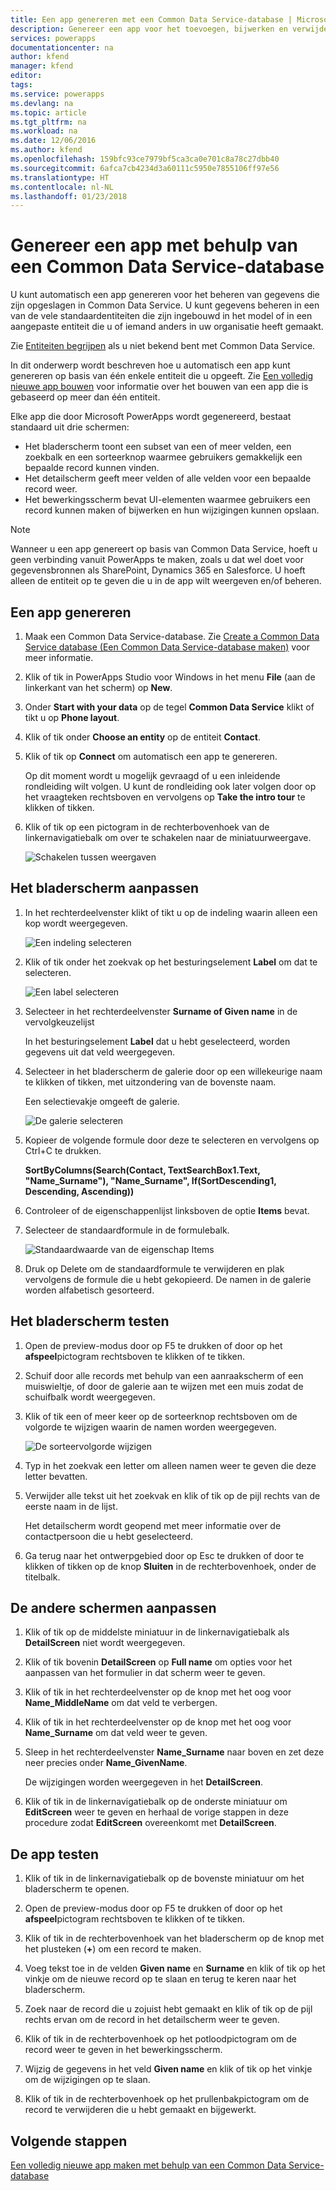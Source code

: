 ```yaml
---
title: Een app genereren met een Common Data Service-database | Microsoft Docs
description: Genereer een app voor het toevoegen, bijwerken en verwijderen van records.
services: powerapps
documentationcenter: na
author: kfend
manager: kfend
editor: 
tags: 
ms.service: powerapps
ms.devlang: na
ms.topic: article
ms.tgt_pltfrm: na
ms.workload: na
ms.date: 12/06/2016
ms.author: kfend
ms.openlocfilehash: 159bfc93ce7979bf5ca3ca0e701c8a78c27dbb40
ms.sourcegitcommit: 6afca7cb4234d3a60111c5950e7855106ff97e56
ms.translationtype: HT
ms.contentlocale: nl-NL
ms.lasthandoff: 01/23/2018
---
```

# <a name="generate-an-app-by-using-a-common-data-service-database"></a>Genereer een app met behulp van een Common Data Service-database
U kunt automatisch een app genereren voor het beheren van gegevens die zijn opgeslagen in Common Data Service. U kunt gegevens beheren in een van de vele standaardentiteiten die zijn ingebouwd in het model of in een aangepaste entiteit die u of iemand anders in uw organisatie heeft gemaakt.

Zie [Entiteiten begrijpen](data-platform-intro.md) als u niet bekend bent met Common Data Service.

In dit onderwerp wordt beschreven hoe u automatisch een app kunt genereren op basis van één enkele entiteit die u opgeeft. Zie [Een volledig nieuwe app bouwen](data-platform-create-app-scratch.md) voor informatie over het bouwen van een app die is gebaseerd op meer dan één entiteit.

Elke app die door Microsoft PowerApps wordt gegenereerd, bestaat standaard uit drie schermen:

* Het bladerscherm toont een subset van een of meer velden, een zoekbalk en een sorteerknop waarmee gebruikers gemakkelijk een bepaalde record kunnen vinden.
* Het detailscherm geeft meer velden of alle velden voor een bepaalde record weer.
* Het bewerkingsscherm bevat UI-elementen waarmee gebruikers een record kunnen maken of bijwerken en hun wijzigingen kunnen opslaan.

> [!NOTE]
> Wanneer u een app genereert op basis van Common Data Service, hoeft u geen verbinding vanuit PowerApps te maken, zoals u dat wel doet voor gegevensbronnen als SharePoint, Dynamics 365 en Salesforce. U hoeft alleen de entiteit op te geven die u in de app wilt weergeven en/of beheren.

## <a name="generate-an-app"></a>Een app genereren
1. Maak een Common Data Service-database. Zie [Create a Common Data Service database (Een Common Data Service-database maken)](create-database.md) voor meer informatie.

2. Klik of tik in PowerApps Studio voor Windows in het menu **File** (aan de linkerkant van het scherm) op **New**.

3. Onder **Start with your data** op de tegel **Common Data Service** klikt of tikt u op **Phone layout**.

4. Klik of tik onder **Choose an entity** op de entiteit **Contact**.

5. Klik of tik op **Connect** om automatisch een app te genereren.

    Op dit moment wordt u mogelijk gevraagd of u een inleidende rondleiding wilt volgen. U kunt de rondleiding ook later volgen door op het vraagteken rechtsboven en vervolgens op **Take the intro tour** te klikken of tikken.

6. Klik of tik op een pictogram in de rechterbovenhoek van de linkernavigatiebalk om over te schakelen naar de miniatuurweergave.

    ![Schakelen tussen weergaven](./media/data-platform-create-app/toggle-view.png)

## <a name="customize-the-browse-screen"></a>Het bladerscherm aanpassen
1. In het rechterdeelvenster klikt of tikt u op de indeling waarin alleen een kop wordt weergegeven.

    ![Een indeling selecteren](./media/data-platform-create-app/choose-gallery-layout.png)

2. Klik of tik onder het zoekvak op het besturingselement **Label** om dat te selecteren.

    ![Een label selecteren](./media/data-platform-create-app/select-textbox.png)

3. Selecteer in het rechterdeelvenster **Surname of Given name** in de vervolgkeuzelijst

    In het besturingselement **Label** dat u hebt geselecteerd, worden gegevens uit dat veld weergegeven.

4. Selecteer in het bladerscherm de galerie door op een willekeurige naam te klikken of tikken, met uitzondering van de bovenste naam.

    Een selectievakje omgeeft de galerie.

    ![De galerie selecteren](./media/data-platform-create-app/select-gallery.png)

5. Kopieer de volgende formule door deze te selecteren en vervolgens op Ctrl+C te drukken.

    **SortByColumns(Search(Contact, TextSearchBox1.Text, "Name_Surname"), "Name_Surname", If(SortDescending1, Descending, Ascending))**

6. Controleer of de eigenschappenlijst linksboven de optie **Items** bevat.

7. Selecteer de standaardformule in de formulebalk.

    ![Standaardwaarde van de eigenschap Items](./media/data-platform-create-app/default-items.png)

8. Druk op Delete om de standaardformule te verwijderen en plak vervolgens de formule die u hebt gekopieerd. De namen in de galerie worden alfabetisch gesorteerd.

## <a name="test-the-browse-screen"></a>Het bladerscherm testen
1. Open de preview-modus door op F5 te drukken of door op het **afspeel**pictogram rechtsboven te klikken of te tikken.

2. Schuif door alle records met behulp van een aanraakscherm of een muiswieltje, of door de galerie aan te wijzen met een muis zodat de schuifbalk wordt weergegeven.

3. Klik of tik een of meer keer op de sorteerknop rechtsboven om de volgorde te wijzigen waarin de namen worden weergegeven.

    ![De sorteervolgorde wijzigen](./media/data-platform-create-app/sort-button.png)

4. Typ in het zoekvak een letter om alleen namen weer te geven die deze letter bevatten.

5. Verwijder alle tekst uit het zoekvak en klik of tik op de pijl rechts van de eerste naam in de lijst.

    Het detailscherm wordt geopend met meer informatie over de contactpersoon die u hebt geselecteerd.

6. Ga terug naar het ontwerpgebied door op Esc te drukken of door te klikken of tikken op de knop **Sluiten** in de rechterbovenhoek, onder de titelbalk.

## <a name="customize-the-other-screens"></a>De andere schermen aanpassen
1. Klik of tik op de middelste miniatuur in de linkernavigatiebalk als **DetailScreen** niet wordt weergegeven.

2. Klik of tik bovenin **DetailScreen** op **Full name** om opties voor het aanpassen van het formulier in dat scherm weer te geven.

3. Klik of tik in het rechterdeelvenster op de knop met het oog voor **Name_MiddleName** om dat veld te verbergen.

4. Klik of tik in het rechterdeelvenster op de knop met het oog voor **Name_Surname** om dat veld weer te geven.

5. Sleep in het rechterdeelvenster **Name_Surname** naar boven en zet deze neer precies onder **Name_GivenName**.

    De wijzigingen worden weergegeven in het **DetailScreen**.

6. Klik of tik in de linkernavigatiebalk op de onderste miniatuur om **EditScreen** weer te geven en herhaal de vorige stappen in deze procedure zodat **EditScreen** overeenkomt met **DetailScreen**.

## <a name="test-the-app"></a>De app testen
1. Klik of tik in de linkernavigatiebalk op de bovenste miniatuur om het bladerscherm te openen.

2. Open de preview-modus door op F5 te drukken of door op het **afspeel**pictogram rechtsboven te klikken of te tikken.

3. Klik of tik in de rechterbovenhoek van het bladerscherm op de knop met het plusteken (**+**) om een record te maken.

4. Voeg tekst toe in de velden **Given name** en **Surname** en klik of tik op het vinkje om de nieuwe record op te slaan en terug te keren naar het bladerscherm.

5. Zoek naar de record die u zojuist hebt gemaakt en klik of tik op de pijl rechts ervan om de record in het detailscherm weer te geven.

6. Klik of tik in de rechterbovenhoek op het potloodpictogram om de record weer te geven in het bewerkingsscherm.

7. Wijzig de gegevens in het veld **Given name** en klik of tik op het vinkje om de wijzigingen op te slaan.

8. Klik of tik in de rechterbovenhoek op het prullenbakpictogram om de record te verwijderen die u hebt gemaakt en bijgewerkt.

## <a name="next-steps"></a>Volgende stappen
[Een volledig nieuwe app maken met behulp van een Common Data Service-database](data-platform-create-app-scratch.md)
